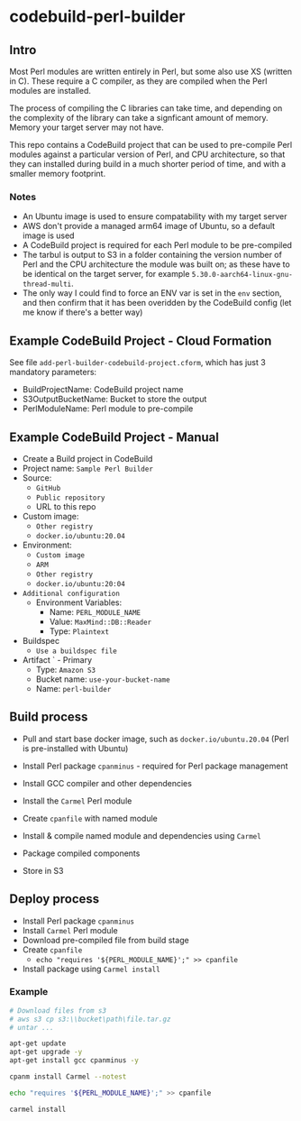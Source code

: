 # codebuild-perl-builder

## Intro

Most Perl modules are written entirely in Perl, but some also use XS (written in C). These
require a C compiler, as they are compiled when the Perl modules are installed.

The process of compiling the C libraries can take time, and depending on the complexity
of the library can take a signficant amount of memory. Memory your target server may not
have.

This repo contains a CodeBuild project that can be used to pre-compile Perl modules
against a particular version of Perl, and CPU architecture, so that they can
installed during build in a much shorter period of time, and with a smaller memory
footprint.

### Notes

- An Ubuntu image is used to ensure compatability with my target server
- AWS don't provide a managed arm64 image of Ubuntu, so a default image is used
- A CodeBuild project is required for each Perl module to be pre-compiled
- The tarbul is output to S3 in a folder containing the version number of Perl and the
  CPU architecture the module was built on; as these have to be identical on the target
  server, for example `5.30.0-aarch64-linux-gnu-thread-multi`.
- The only way I could find to force an ENV var is set in the `env` section, and then confirm
  that it has been overidden by the CodeBuild config (let me know if there's a better way)

## Example CodeBuild Project - Cloud Formation

See file `add-perl-builder-codebuild-project.cform`, which has just 3 mandatory parameters:

- BuildProjectName:   CodeBuild project name
- S3OutputBucketName: Bucket to store the output
- PerlModuleName:     Perl module to pre-compile

## Example CodeBuild Project - Manual

- Create a Build project in CodeBuild
- Project name: `Sample Perl Builder`
- Source:
  - `GitHub`
  - `Public repository`
  - URL to this repo
- Custom image:
  - `Other registry`
  - `docker.io/ubuntu:20.04`
- Environment:
  - `Custom image`
  - `ARM`
  - `Other registry`
  - `docker.io/ubuntu:20:04`
- `Additional configuration`
  - Environment Variables:
    - Name: `PERL_MODULE_NAME`
    - Value: `MaxMind::DB::Reader`
    - Type: `Plaintext`
- Buildspec
  - `Use a buildspec file`
- Artifact ` - Primary
  - Type: `Amazon S3`
  - Bucket name: `use-your-bucket-name`
  - Name: `perl-builder`

## Build process

- Pull and start base docker image, such as `docker.io/ubuntu.20.04` (Perl is pre-installed with Ubuntu)
- Install Perl package `cpanminus` - required for Perl package management
- Install GCC compiler and other dependencies
- Install the `Carmel` Perl module

- Create `cpanfile` with named module

- Install & compile named module and dependencies using `Carmel`
- Package compiled components

- Store in S3

## Deploy process

- Install Perl package `cpanminus`
- Install `Carmel` Perl module
- Download pre-compiled file from build stage
- Create `cpanfile`
  - `echo "requires '${PERL_MODULE_NAME}';" >> cpanfile`
- Install package using `Carmel install`

### Example

```sh
# Download files from s3
# aws s3 cp s3:\\bucket\path\file.tar.gz
# untar ...

apt-get update
apt-get upgrade -y
apt-get install gcc cpanminus -y

cpanm install Carmel --notest

echo "requires '${PERL_MODULE_NAME}';" >> cpanfile

carmel install

```
